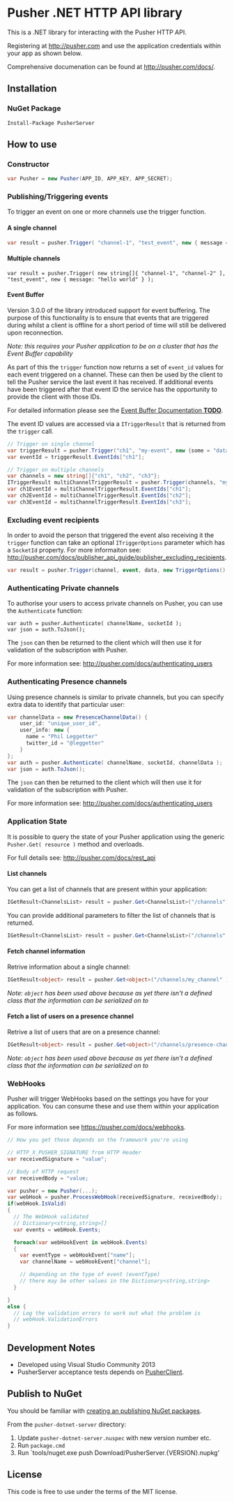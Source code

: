# Pusher .NET HTTP API library

This is a .NET library for interacting with the Pusher HTTP API.

Registering at <http://pusher.com> and use the application credentials within your app as shown below.

Comprehensive documenation can be found at <http://pusher.com/docs/>.

## Installation

### NuGet Package
```
Install-Package PusherServer
```

## How to use

### Constructor

```cs
var Pusher = new Pusher(APP_ID, APP_KEY, APP_SECRET);
```

### Publishing/Triggering events

To trigger an event on one or more channels use the trigger function.

#### A single channel

```cs
var result = pusher.Trigger( "channel-1", "test_event", new { message = "hello world" } );
```

#### Multiple channels

```
var result = pusher.Trigger( new string[]{ "channel-1", "channel-2" ], "test_event", new { message: "hello world" } );
```

#### Event Buffer

Version 3.0.0 of the library introduced support for event buffering. The purpose of this functionality is
to ensure that events that are triggered during whilst a client is offline for a short period of time will
still be delivered upon reconnection.

*Note: this requires your Pusher application to be on a cluster that has the Event Buffer capability*

As part of this the `trigger` function now returns a set of `event_id` values for each event triggered on a channel.
These can then be used by the client to tell the Pusher service the last event it has received. If additional events 
have been triggered after that event ID the service has the opportunity to provide the client with those IDs.

For detailed information please see the [Event Buffer Documentation **TODO**](#).

The event ID values are accessed via a `ITriggerResult` that is returned from the `trigger` call.

```cs
// Trigger on single channel
var triggerResult = pusher.Trigger("ch1", "my-event", new {some = "data"});
var eventId = triggerResult.EventIds["ch1"];

// Trigger on multiple channels
var channels = new string[]{"ch1", "ch2", "ch3"};
ITriggerResult multiChannelTriggerResult = pusher.Trigger(channels, "my_event", new { hello = "world" });
var ch1EventId = multiChannelTriggerResult.EventIds["ch1"];
var ch2EventId = multiChannelTriggerResult.EventIds["ch2"];
var ch3EventId = multiChannelTriggerResult.EventIds["ch3"];
```

### Excluding event recipients

In order to avoid the person that triggered the event also receiving it the `trigger` function can take an optional `ITriggerOptions` parameter which has a `SocketId` property. For more informaiton see: <http://pusher.com/docs/publisher_api_guide/publisher_excluding_recipients>.

```cs
var result = pusher.Trigger(channel, event, data, new TriggerOptions() { SocketId = "1234.56" } );
```

### Authenticating Private channels

To authorise your users to access private channels on Pusher, you can use the `Authenticate` function:

```
var auth = pusher.Authenticate( channelName, socketId );
var json = auth.ToJson();
```

The `json` can then be returned to the client which will then use it for validation of the subscription with Pusher.

For more information see: <http://pusher.com/docs/authenticating_users>

### Authenticating Presence channels

Using presence channels is similar to private channels, but you can specify extra data to identify that particular user:

```cs
var channelData = new PresenceChannelData() {
	user_id: "unique_user_id",
	user_info: new {
	  name = "Phil Leggetter"
	  twitter_id = "@leggetter"
	}
};
var auth = pusher.Authenticate( channelName, socketId, channelData );
var json = auth.ToJson();
```

The `json` can then be returned to the client which will then use it for validation of the subscription with Pusher.

For more information see: <http://pusher.com/docs/authenticating_users>

### Application State

It is possible to query the state of your Pusher application using the generic `Pusher.Get( resource )` method and overloads.

For full details see: <http://pusher.com/docs/rest_api>

#### List channels

You can get a list of channels that are present within your application:

```cs
IGetResult<ChannelsList> result = pusher.Get<ChannelsList>("/channels");
```

You can provide additional parameters to filter the list of channels that is returned.

```cs
IGetResult<ChannelsList> result = pusher.Get<ChannelsList>("/channels", new { filter_by_prefix = "presence-" } );
```

#### Fetch channel information

Retrive information about a single channel:

```cs
IGetResult<object> result = pusher.Get<object>("/channels/my_channel" );
```

*Note: `object` has been used above because as yet there isn't a defined class that the information can be serialized on to*

#### Fetch a list of users on a presence channel

Retrive a list of users that are on a presence channel:

```cs
IGetResult<object> result = pusher.Get<object>("/channels/presence-channel/users" );
```

*Note: `object` has been used above because as yet there isn't a defined class that the information can be serialized on to*

### WebHooks

Pusher will trigger WebHooks based on the settings you have for your application. You can consume these and use them
within your application as follows.

For more information see <https://pusher.com/docs/webhooks>.

```cs
// How you get these depends on the framework you're using

// HTTP_X_PUSHER_SIGNATURE from HTTP Header
var receivedSignature = "value";

// Body of HTTP request
var receivedBody = "value;

var pusher = new Pusher(...);
var webHook = pusher.ProcessWebHook(receivedSignature, receivedBody);
if(webHook.IsValid)
{
  // The WebHook validated
  // Dictionary<string,string>[]
  var events = webHook.Events;

  foreach(var webHookEvent in webHook.Events)
  {
    var eventType = webHookEvent["name"];
    var channelName = webHookEvent["channel"];

    // depending on the type of event (eventType)
    // there may be other values in the Dictionary<string,string>
  }

}
else {
  // Log the validation errors to work out what the problem is
  // webHook.ValidationErrors
}
```

## Development Notes

* Developed using Visual Studio Community 2013
* PusherServer acceptance tests depends on [PusherClient](https://github.com/leggetter/pusher-dotnet-client).

## Publish to NuGet

You should be familiar with [creating an publishing NuGet packages](http://docs.nuget.org/docs/creating-packages/creating-and-publishing-a-package).

From the `pusher-dotnet-server` directory:

1. Update `pusher-dotnet-server.nuspec` with new version number etc.
2. Run `package.cmd`
3. Run `tools/nuget.exe push Download/PusherServer.{VERSION}.nupkg'

## License

This code is free to use under the terms of the MIT license.
